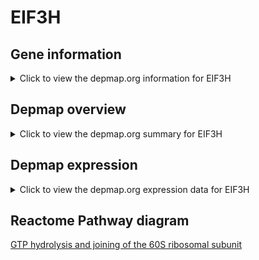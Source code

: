 <h1>EIF3H</h1>

<h2>Gene information</h2>
<details>
  <summary>Click to view the depmap.org information for EIF3H</summary>
  <iframe src="https://depmap.org/portal/gene/EIF3H?tab=about" style="border:none;width:100%;height:800px"></iframe>
</details>

<h2>Depmap overview</h2>
<details>
  <summary>Click to view the depmap.org summary for EIF3H</summary>
  <iframe src="https://depmap.org/portal/gene/EIF3H?tab=overview" style="border:none;width:100%;height:800px"></iframe>
</details>

<h2>Depmap expression</h2>
<details>
  <summary>Click to view the depmap.org expression data for EIF3H</summary>
  <iframe src="https://depmap.org/portal/gene/EIF3H?tab=characterization" style="border:none;width:100%;height:800px"></iframe>
</details>



<h2>Reactome Pathway diagram</h2>
<a href="https://reactome.org/PathwayBrowser/#/R-HSA-72706">GTP hydrolysis and joining of the 60S ribosomal subunit</a>



